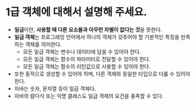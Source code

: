 # 1급 객체에 대해서 설명해 주세요.

- **일급**이란, **사용할 때 다른 요소들과 아무런 차별이 없다는 것**을 뜻한다.
- **일급 객체**는 프로그래밍 언어에서 하나의 객체가 갖추어야 할 기본적인 특징을 만족하는 객체를 의미한다.
  - 모든 일급 객체는 변수나 데이터에 담을 수 있어야 한다.
  - 모든 일급 객체는 함수의 파라미터로 전달할 수 있어야 한다.
  - 모든 일급 객체는 함수의 리턴값으로 사용할 수 있어야 한다.
- 또한 동적으로 생성할 수 있어야 하며, 다른 객체와 동일한 타입으로 다룰 수 있어야 한다.
- 자바는 숫자, 문자열 등이 일급 객체다.
- 자바의 람다식 또는 익명 클래스도 일급 객체의 요건을 충족할 수 있다.